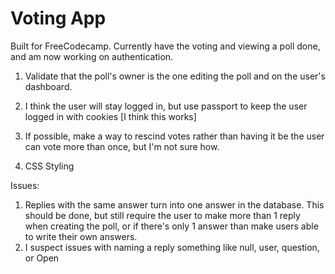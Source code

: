 # Voting App

Built for FreeCodecamp. Currently have the voting and viewing a poll done, and am now working on authentication. 

1. Validate that the poll's owner is the one editing the poll and on the user's dashboard. 

2. I think the user will stay logged in, but use passport to keep the user logged in with cookies [I think this works]

3. If possible, make a way to rescind votes rather than having it be the user can vote more than once, but I'm not sure how. 

4. CSS Styling 

Issues:
1. Replies with the same answer turn into one answer in the database. This should be done, but still require the user to make more than 1 reply when creating the poll, or if there's only 1 answer than make users able to write their own answers.
2. I suspect issues with  naming a reply something like null, user, question, or Open